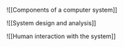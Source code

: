![[Components of a computer system]]

![[System design and analysis]]

![[Human interaction with the system]]